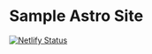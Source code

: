 # Sample Astro Site

[![Netlify Status](https://api.netlify.com/api/v1/badges/63a89f28-aa8e-4843-bb02-457dfa7a1244/deploy-status)](https://app.netlify.com/sites/sample-astro-aarhang/deploys)
